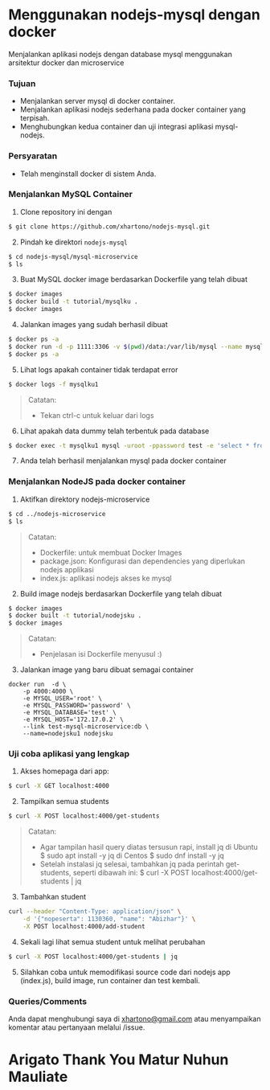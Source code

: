 # Menggunakan nodejs-mysql dengan docker

Menjalankan aplikasi nodejs dengan database mysql menggunakan arsitektur docker dan microservice

### Tujuan

- Menjalankan server mysql di docker container.
- Menjalankan aplikasi nodejs sederhana pada docker container yang terpisah.
- Menghubungkan kedua container dan uji integrasi aplikasi mysql-nodejs.

### Persyaratan

- Telah menginstall docker di sistem Anda.

### Menjalankan MySQL Container

1. Clone repository ini dengan
```bash
$ git clone https://github.com/xhartono/nodejs-mysql.git
```
2. Pindah ke direktori `nodejs-mysql`
```bash
$ cd nodejs-mysql/mysql-microservice
$ ls
```
3. Buat MySQL docker image berdasarkan Dockerfile yang telah dibuat
```bash
$ docker images
$ docker build -t tutorial/mysqlku .
$ docker images
```
4. Jalankan images yang sudah berhasil dibuat 
```bash
$ docker ps -a
$ docker run -d -p 1111:3306 -v $(pwd)/data:/var/lib/mysql --name mysqlku1 tutorial/mysqlku
$ docker ps -a
```
5. Lihat logs apakah container tidak terdapat error
```bash
$ docker logs -f mysqlku1
```
> Catatan:
> - Tekan ctrl-c untuk keluar dari logs

6. Lihat apakah data dummy telah terbentuk pada database
```bash
$ docker exec -t mysqlku1 mysql -uroot -ppassword test -e 'select * from students;
```
7. Anda telah berhasil menjalankan mysql pada docker container

### Menjalankan NodeJS pada docker container
1. Aktifkan direktory nodejs-microservice
```bash
$ cd ../nodejs-microservice
$ ls
```
> Catatan:
> - Dockerfile: untuk membuat Docker Images
> - package.json: Konfigurasi dan dependencies yang diperlukan nodejs applikasi
> - index.js: aplikasi nodejs akses ke mysql

2. Build image nodejs berdasarkan Dockerfile yang telah dibuat
```bash
$ docker images
$ docker built -t tutorial/nodejsku .
$ docker images
```
> Catatan:
> - Penjelasan isi Dockerfile menyusul :)

3. Jalankan image yang baru dibuat semagai container
```
docker run  -d \
	-p 4000:4000 \
	-e MYSQL_USER='root' \
	-e MYSQL_PASSWORD='password' \
	-e MYSQL_DATABASE='test' \
	-e MYSQL_HOST='172.17.0.2' \
	--link test-mysql-microservice:db \
	--name=nodejsku1 nodejsku
```

### Uji coba aplikasi yang lengkap

1. Akses homepaga dari app:
```bash
$ curl -X GET localhost:4000
```
2. Tampilkan semua students
```bash
$ curl -X POST localhost:4000/get-students
```
> Catatan:
> - Agar tampilan hasil query diatas tersusun rapi, install jq
> di Ubuntu
> $ sudo apt install -y jq
> di Centos
> $ sudo dnf install -y jq
> - Setelah instalasi jq selesai, tambahkan jq pada perintah get-students, seperti dibawah ini:
> $ curl -X POST localhost:4000/get-students | jq
> 
3. Tambahkan student
```bash
curl --header "Content-Type: application/json" \
	-d '{"nopeserta": 1130360, "name": "Abizhar"}' \
	-X POST localhost:4000/add-student
```
4. Sekali lagi lihat semua student untuk melihat perubahan
```bash
$ curl -X POST localhost:4000/get-students | jq
```
5. Silahkan coba untuk memodifikasi source code dari nodejs app (index.js), build image, run container dan test kembali.

### Queries/Comments

Anda dapat menghubungi saya di xhartono@gmail.com atau menyampaikan komentar atau pertanyaan  melalui /issue.

# Arigato Thank You Matur Nuhun Mauliate

